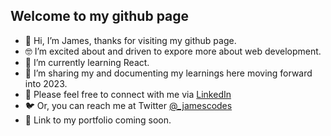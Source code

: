 <h2>Welcome to my github page</h2>

- 👋 Hi, I’m James, thanks for visiting my github page.
- 🤓 I’m excited about and driven to expore more about web development.
- 🌱 I’m currently learning React.
- 📝 I’m sharing my and documenting my learnings here moving forward into 2023.
- 📲 Please feel free to connect with me via <a href="https://www.linkedin.com/in/jamespalderman/">LinkedIn</a>
- 🐦 Or, you can reach me at Twitter <a href="https://twitter.com/_jamescodes">@_jamescodes</a>
- 🚨 Link to my portfolio coming soon.
